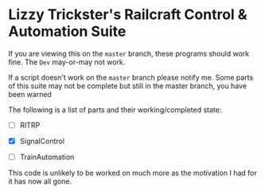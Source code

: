 Lizzy Trickster's Railcraft Control & Automation Suite
======

If you are viewing this on the `master` branch, these programs should work fine. The `Dev` may-or-may not work. 

If a script doesn't work on the `master` branch please notify me. Some parts of this suite may not be complete but still in the master branch, you have been warned


The following is a list of parts and their working/completed state:
- [ ] RITRP
- [x] SignalControl
- [ ] TrainAutomation


This code is unlikely to be worked on much more as the motivation I had for it has now all gone.
